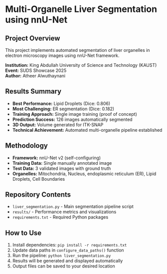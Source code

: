 # Multi-Organelle Liver Segmentation using nnU-Net

## Project Overview
This project implements automated segmentation of liver organelles in electron microscopy images using nnU-Net framework.

**Institution:** King Abdullah University of Science and Technology (KAUST)  
**Event:** SUDS Showcase 2025  
**Author:** Atheer Alwuthaynani

## Results Summary
- **Best Performance:** Lipid Droplets (Dice: 0.806)
- **Most Challenging:** ER segmentation (Dice: 0.182)
- **Training Approach:** Single image training (proof of concept)
- **Prediction Success:** 126 images automatically segmented
- **3D Output:** Volume generated for ITK-SNAP
- **Technical Achievement:** Automated multi-organelle pipeline established

## Methodology
- **Framework:** nnU-Net v2 (self-configuring)
- **Training Data:** Single manually annotated image
- **Test Data:** 3 validated images with ground truth
- **Organelles:** Mitochondria, Nucleus, endoplasmic reticulum (ER), Lipid Droplets, Cell Boundaries

## Repository Contents
- `liver_segmentation.py` - Main segmentation pipeline script
- `results/` - Performance metrics and visualizations
- `requirements.txt` - Required Python packages

## How to Use
1. Install dependencies: `pip install -r requirements.txt`
2. Update data paths in `configure_data_paths()` function
3. Run the pipeline: `python liver_segmentation.py`
4. Results will be generated and displayed automatically
5. Output files can be saved to your desired location
